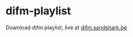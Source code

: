 # difm-playlist
Download difm playlist, live at <a href="http://difm.sandshark.be">difm.sandshark.be</a>

